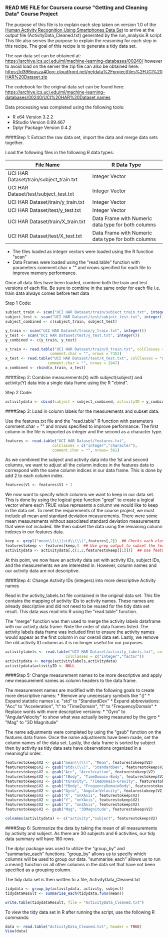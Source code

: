 ### READ ME FILE for Coursera course "Getting and Cleaning Data" Course Project

The purpose of this file is to explain each step taken on version 1.0 of the [Human Activity Recognition Using Smartphones Data Set](https://archive.ics.uci.edu/ml/datasets/Human+Activity+Recognition+Using+Smartphones) to arrive at the output file (ActivityData_Cleaned.txt) generated by the run_analysis.R script.
This file also serves the purpose to explain the reasoning for each step in this recipe.  The goal of this recipe is to generate a tidy data set.

The raw data set can be obtained at:
https://archive.ics.uci.edu/ml/machine-learning-databases/00240/ 
however to avoid load on the server the zip file can also be obtained here: https://d396qusza40orc.cloudfront.net/getdata%2Fprojectfiles%2FUCI%20HAR%20Dataset.zip

The codebook for the original data set can be found here:
https://archive.ics.uci.edu/ml/machine-learning-databases/00240/UCI%20HAR%20Dataset.names

Data processing was completed using the following tools:
  * R x64 Version 3.2.2
  * RStudio Version 0.99.467
  * Dplyr Package Version 0.4.2

####Step 1: Extract the raw data set, import the data and merge data sets together.

Load the following files in the following R data types:

| File Name | R Data Type |
----------------------------------------|---------------------------------------------------
| UCI HAR Dataset/train/subject_train.txt | Integer Vector |
| UCI HAR Dataset/test/subject_test.txt   | Integer Vector |
| UCI HAR Dataset/train/y_train.txt       | Integer Vector |
| UCI HAR Dataset/test/y_test.txt         | Integer Vector |
| UCI HAR Dataset/train/X_train.txt       | Data Frame with Numeric data type for both columns |
| UCI HAR Dataset/test/X_test.txt         | Data Frame with Numeric data type for both columns |

  * The files loaded as integer vectors were loaded using the R function "scan"
  * Data Frames were loaded using the "read.table" function with parameters comment.char = "" and nrows specified for each file to improve memory performance.
  
  Once all data files have been loaded, combine both the train and test versions of each file.  Be sure to combine in the same order for each file i.e. train data always comes before test data
  
  Step 1 Code:  
  ```R
  subject_train <- scan("UCI HAR Dataset/train/subject_train.txt", integer())
  subject_test <- scan("UCI HAR Dataset/test/subject_test.txt", integer())
  subject_combined <- c(subject_train, subject_test)

  y_train <- scan("UCI HAR Dataset/train/y_train.txt", integer())
  y_test <- scan("UCI HAR Dataset/test/y_test.txt", integer())
  y_combined <- c(y_train, y_test)

  x_train <- read.table("UCI HAR Dataset/train/X_train.txt", colClasses = "numeric",  
                      comment.char = "", nrows = 7352)
  x_test <- read.table("UCI HAR Dataset/test/X_test.txt", colClasses = "numeric",  
                     comment.char = "", nrows = 2947)
  x_combined <- rbind(x_train, x_test)
  ```

####Step 2: Combine measurements(X) with subject(subject) and activity(Y) data into a single data frame using the R "cbind".

Step 2 Code:  
  ```R
  activitydata <- cbind(subject = subject_combined, activityID = y_combined, x_combined)
  ```
  
####Step 3: Load in column labels for the measurements and subset data. 
  
  Use the features.txt file and the "read.table" R function with parameters comment.char = "" and nrows specified to improve performance.  The first column in the file is imported as integer and the second as a character type.
  ```R
  features <- read.table("UCI HAR Dataset/features.txt", 
                       colClasses = c("integer","character"), 
                       comment.char = "", nrows= 561)
  ```
  As we combined the subject and activity data into the 1st and second columns, we want to adjust all the column indices in the features data to correspond with the same column indices in our data frame.  This is done by add 2 to each column index.
  ```R
  features$V1 <- features$V1 + 2
  ```
  We now want to specify which columns we want to keep in our data set.  This is done by using the logical grep function "grepl" to create a logical vector where each TRUE value represents a column we would like to keep in the data set.  To meet the requirements of the course project, we must include all mean and standard deviation measurements.  There were some mean measurements without associated standard deviation measurements that were not included.  We then subset the data using the remaining column indexes in our features data.
  ```R
  keep <- grepl("mean\\(\\)|std\\(\\)",features[,2])  ## Checks each element in the features data for "mean()" or "std()" and sets the output element to TRUE if there is a match
  featurestokeep <- features[keep,]  ## Use grep output to subset the features data
  activitydata <- activitydata[,c(1,2,featurestokeep[[1]])]  ## Use features data to subset the data set
  ```
  At this point, we now have an activity data set with activity IDs, subject IDs, and the measurements we are interested in.  However, column names and our activity data are not descriptive.
  
####Step 4:  Change Activity IDs (integers) into more descriptive Activity names

  Read in the activity_labels.txt file contained in the original data set.  This file contains the mapping of activity IDs to activity names.  These names are already descriptive and did not need to be reused for the tidy data set result.  This data was read into R using the "read.table" function.

  The "merge" function was then used to merge the activity labels dataframe with our activity data frame.  Note the order of data frames listed. The activity labels data frame was included first to ensure the activity names would appear as the first column in our overall data set.
  Lastly, we remove the old activity ID column as it is no longer useful for our purposes.

  ```R
  activitylabels <- read.table("UCI HAR Dataset/activity_labels.txt", col.names = c("activityID", "activity"),
                             colClasses = c("integer","factor"))
  activitydata <- merge(activitylabels,activitydata)
  activitydata$activityID <- NULL
  ```
  
####Step 5:  Change measurement names to be more descriptive and apply new measurement names as column headers to the data frame.

  The measurement names are modified with the following goals to create more descriptive names:
    * Remove any unecessary symbols like "()"
	* Expand statistic names i.e. "std" to "StandardDev"
	* Expand abbreviations: "Acc" to "Acceleration", "t" to "TimeDomain", "f" to "FrequencyDomain"
	* Replace words with more descriptive versions:
	  * "Gyro" to "AngularVelocity" to show what was actually being measured by the gyro
	  * "Mag" to "3D Magnitude"
	  
  The name adjustments were completed by using the "gsub" function on the features data frame.  Once the name adjustments have been made, set the column names of the data set.  Lastly, the data frame is sorted by subject then by activity as tidy data sets have observations organized in a meaningful order.
  
  ```R
  featurestokeep$V2 <- gsub("mean\\(\\)", "Mean", featurestokeep$V2)
  featurestokeep$V2 <- gsub("std\\(\\)", "StandardDev", featurestokeep$V2)
  featurestokeep$V2 <- gsub("Acc", "Acceleration", featurestokeep$V2)
  featurestokeep$V2 <- gsub("tBody", "TimeDomain-Body", featurestokeep$V2)
  featurestokeep$V2 <- gsub("tGravity", "TimeDomain-Gravity", featurestokeep$V2)
  featurestokeep$V2 <- gsub("fBody", "FrequencyDomainBody", featurestokeep$V2)
  featurestokeep$V2 <- gsub("Gyro", "AngularVelocity", featurestokeep$V2)
  featurestokeep$V2 <- gsub("X", "onXAxis", featurestokeep$V2)
  featurestokeep$V2 <- gsub("Y", "onYAxis", featurestokeep$V2)
  featurestokeep$V2 <- gsub("Z", "onZAxis", featurestokeep$V2)
  featurestokeep$V2 <- gsub("Mag", "3DMagnitude", featurestokeep$V2)

  colnames(activitydata) <- c("activity","subject", featurestokeep$V2)
  ```

####Step 6:  Summarize the data by taking the mean of all measurements by activity and subject.  As there are 30 subjects and 6 activities, our tidy data summary will have 180 rows.

  The dplyr package was used to utilize the "group_by" and "summarise_each" functions.  "group_by" allows us to specify which columns will be used to group our data.  "summarise_each" allows us to run a mean() function on all other columns in the data set that have not been specified as a grouping column.
  
  The tidy data set is then written to a file, ActivityData_Cleaned.txt
  
  ```R
  tidydata <- group_by(activitydata, activity, subject)
  tidydataResult <- summarise_each(tidydata,funs(mean))

  write.table(tidydataResult, file = "ActivityData_Cleaned.txt")
  ```
  
To view the tidy data set in R after running the script, use the following R commands:

  ```R
  data <- read.table("ActivityData_Cleaned.txt", header = TRUE)
  View(data)
  ```